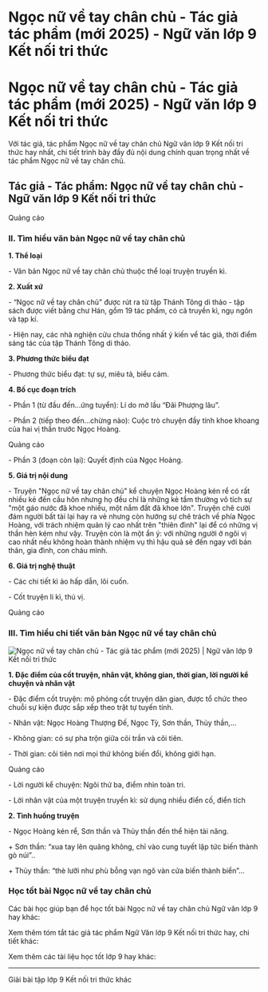 # Ngọc nữ về tay chân chủ - Tác giả tác phẩm (mới 2025) - Ngữ văn lớp 9 Kết nối tri thức

# Ngọc nữ về tay chân chủ - Tác giả tác phẩm (mới 2025) - Ngữ văn lớp 9 Kết nối tri thức

Với tác giả, tác phẩm Ngọc nữ về tay chân chủ Ngữ văn lớp 9 Kết nối tri thức hay nhất, chi tiết trình bày đầy đủ nội dung chính quan trọng nhất về tác phẩm Ngọc nữ về tay chân chủ.

## Tác giả - Tác phẩm: Ngọc nữ về tay chân chủ - Ngữ văn lớp 9 Kết nối tri thức

Quảng cáo

### **II. Tìm hiểu văn bản Ngọc nữ về tay chân chủ**

**1\. Thể loại**

\- Văn bản Ngọc nữ về tay chân chủ thuộc thể loại truyện truyền kì.

**2\. Xuất xứ**

\- “Ngọc nữ về tay chân chủ” được rút ra từ tập Thánh Tông di thảo - tập sách được viết bằng chư Hán, gổm 19 tác phẩm, có cả truyền kì, ngụ ngôn và tạp kí. 

\- Hiện nay, các nhà nghiện cửu chưa thống nhất ý kiến vể tác giả, thời điểm sáng tác của tập Thánh Tông di thảo.

**3\. Phương thức biểu đạt**

\- Phương thức biểu đạt: tự sự, miêu tả, biểu cảm.

**4\. Bố cục đoạn trích**

\- Phần 1 (từ đầu đến…ứng tuyển): Lí do mở lầu “Đãi Phượng lâu”.

\- Phần 2 (tiếp theo đến…chừng nào): Cuộc trò chuyện đầy tính khoe khoang của hai vị thần trước Ngọc Hoàng.

Quảng cáo

\- Phần 3 (đoạn còn lại): Quyết định của Ngọc Hoàng.

**5\. Giá trị nội dung**

\- Truyện "Ngọc nữ về tay chân chủ" kể chuyện Ngọc Hoàng kén rể có rất nhiều kẻ đến cầu hôn nhưng họ đều chỉ là những kẻ tầm thường vô tích sự "một gáo nước đã khoe nhiều, một nắm đất đã khoe lớn". Truyện chê cười đám người bất tài lại hay ra vẻ nhưng còn hướng sự chê trách về phía Ngọc Hoàng, với trách nhiệm quản lý cao nhất trên "thiên đình" lại để có những vị thần hèn kém như vậy. Truyện còn là một ẩn ý: với những người ở ngôi vị cao nhất nếu không hoàn thành nhiệm vụ thì hậu quả sẽ đến ngay với bản thân, gia đình, con cháu mình.

**6\. Giá trị nghệ thuật**

\- Các chi tiết kì ảo hấp dẫn, lôi cuốn.

\- Cốt truyện li kì, thú vị.

Quảng cáo

### **III. Tìm hiểu chi tiết văn bản Ngọc nữ về tay chân chủ**

![Ngọc nữ về tay chân chủ - Tác giả tác phẩm \(mới 2025\) | Ngữ văn lớp 9 Kết nối tri thức](https://vietjack.com/soan-van-lop-9-kn/images/tac-gia-tac-pham-ngoc-nu-ve-tay-chan-chu.PNG)

**1\. Đặc điểm của cốt truyện, nhân vật, không gian, thời gian, lời người kể chuyện và nhân vật**

\- Đặc điểm cốt truyện: mô phỏng cốt truyện dân gian, được tổ chức theo chuỗi sự kiện được sắp xếp theo trật tự tuyến tính.

\- Nhân vật: Ngọc Hoàng Thượng Đế, Ngọc Tỳ, Sơn thần, Thủy thần,…

\- Không gian: có sự pha trộn giữa cõi trần và cõi tiên.

\- Thời gian: cõi tiên nơi mọi thứ không biến đổi, không giới hạn.

Quảng cáo

\- Lời người kể chuyện: Ngôi thứ ba, điểm nhìn toàn tri.

\- Lời nhân vật của một truyện truyền kì: sử dụng nhiều điển cố, điển tích

**2\. Tình huống truyện**

\- Ngọc Hoàng kén rể, Sơn thần và Thủy thần đến thể hiện tài năng.

\+ Sơn thần: “xua tay lên quãng không, chỉ vào cung tuyết lập tức biến thành gò núi”..

\+ Thủy thần: “thè lưỡi như phù bỗng vạn ngõ vàn cửa biến thành biển”…

### **Học tốt bài Ngọc nữ về tay chân chủ**

Các bài học giúp bạn để học tốt bài Ngọc nữ về tay chân chủ Ngữ văn lớp 9 hay khác:

Xem thêm tóm tắt tác giả tác phẩm Ngữ Văn lớp 9 Kết nối tri thức hay, chi tiết khác:

Xem thêm các tài liệu học tốt lớp 9 hay khác:

* * *

Giải bài tập lớp 9 Kết nối tri thức khác
